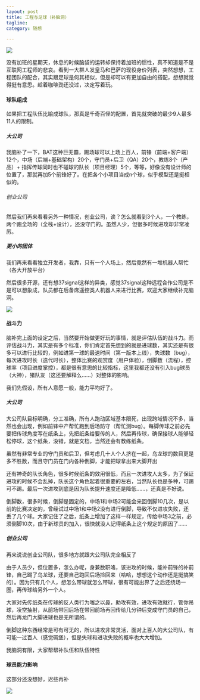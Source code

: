 ```yaml
---
layout: post
title: 工程与足球（补脑洞）
tagline: 
category: 随想

---
```


![](http://ww2.sinaimg.cn/large/63cf75d5gw1elp2fpovlgj20fa08wmyu.jpg)

没有加班的星期天，休息的时候脑袋的运转却保持着加班的惯性，真不知道是不是互联网工程师的悲哀。看到一大群人发皇马和巴萨的现役身价列表，突然想想，工程团队的配合，其实跟足球是何其相似，但是却可以有更加自由的搭配，想想就觉得挺有意思。趁着咖啡劲还没过，决定写着玩。

#### 球队组成

如果把工程队伍比喻成球队，那真是千奇百怪的配置，首先就突破的最少9人最多11人的限制。

##### 大公司

我脑补了一下，BAT这种巨无霸，踢场球可以上场上百人，前锋（前端+客户端）12个，中场（后端+基础架构）20个，守门员+后卫（QA）20个，教练8个（产品）+ 指挥传球同时也不碰球的队长（项目经理）5个，等等，好像没有设计师的位置了，那就再加5个前锋好了。在把各个小项目当成n个球，似乎模型还是挺相似的。

###### 创业公司

然后我们再来看看另外一种情况，创业公司，诶？怎么就看到3个人，一个教练，两个跑全场的（全栈+设计），还没守门的。虽然人少，但很多时候进攻却非常凌厉。

##### 更小的团体

我们再来看看独立开发者，我靠，只有一个人场上，然后竟然有一堆机器人帮忙（各大开放平台）

然后很多开源，还有想37signal这样的异类，感觉37signal这种远程合作公司是不是可以想象成，队员都在后备席遥控类人机器人来进行比赛，欢迎大家继续补充脑洞。

![](http://i.simplecd.me/a2ITdmLp.jpg)

#### 战斗力

脑补完上面的设定之后，当然要开始做更好玩的事情，就是评估队伍的战斗力。而评估战斗力，其实是有多个标准，你们肯定首先想到的就是进球数，其实还是有很多可以进行比较的，例如进第一球的最速时间（第一版本上线），失球数（bug），每次进攻时长（迭代时长），整体比赛的观赏度（用户体验），倒脚数（流程），控球率（项目进度掌控），都是很有意思的比较指标，这里我都还没有引入bug球员（大神），猪队友（这还要解释么……）对整体的影响。

我们先假设，所有人意愿一般，能力平均好了。

##### 大公司

大公司队目标明确，分工准确，所有人跑动区域基本限死，出现跨域情况不多，当然也会出现，例如前锋中产帮忙跑到后场防守（帮忙测bug）。每脚传球之前必先要把传球角度写在纸条上，先把纸条给要传的人，然后再传球，确保接球人能够轻松停球，这个纸条，没错，就是文档，当然还会有教练纸条。

虽然有非常专业的守门员和后卫，但考虑几十人个人挤在一起，乌龙球的数目更是多不胜数，而且守门员在门内各种倒脚，才能把球拿出来大脚开出

还有神奇的队长角色，很多时候纸条的效用很低，而且一次进攻人太多，为了保证进攻的时候不会乱掉，队长这个角色起着很重要的左右，当然队长也是多种，可踢可不踢。最后一次进攻到底是因为队长提升速度还是降低……，还真是不好说。

倒脚数，很多时候，倒脚是固定的，中场1和中场2可能会来回倒脚10几次，是以前的比赛决定的，曾经试过中场1和中场2没有进行倒脚，导致不仅进攻失败，还丢了几个球。大家记住了之后，纸条上增加了这样一样规定，传给中场3之前，必须倒脚10次，由于新球员的加入，很快就没人记得纸条上这个规定的原因了……

##### 创业公司

再来说说创业公司队，很多地方就跟大公司队完全相反了

由于人员少，但位置多，怎么办呢，身兼数职咯，该进攻的时候，能补前锋的补前锋，自己踢了乌龙球，还要自己跑回后场捡回来（哈哈，想想这个动作还是挺搞笑的）。因为只有几个人，想怎么带球就怎么带球，很有可能出界了之后还绕场一圈，再传球给另外一个人。

大家对先传纸条在传球的反人类行为嗤之以鼻，助攻有效，进攻有效就行，管你吊球，凌空抽射，从前场带回后场在带回前场再回传给几分钟后变成守门员的自己，然后再龙门大脚进球也是无所谓的。

倒脚这种东西经常是可有可无的，所以进攻非常灵活，面对上百人的大公司队，有可能一过百人（感觉碉堡），但是失球和进攻失败的概率也大大增加。



我脑洞有限，大家帮帮补队伍和队伍特性

#### 球员能力影响

这部分还没想好，迟些再补

![](http://f.share.photo.xuite.net/adteam/1f80a73/3539752/134964043_m.jpg)


 
